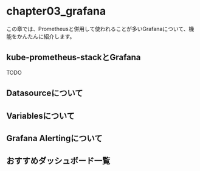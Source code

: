 # chapter03_grafana

この章では、Prometheusと併用して使われることが多いGrafanaについて、機能をかんたんに紹介します。

## kube-prometheus-stackとGrafana

TODO

## Datasourceについて

## Variablesについて

## Grafana Alertingについて

## おすすめダッシュボード一覧
